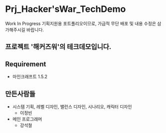 # Prj_Hacker'sWar_TechDemo
 Work In Progress
 기획지원용 포트폴리오이므로, 가급적 무단 배포 및 내용 수정은 삼가해주시길 바랍니다.
 
 ## 프로젝트 '해커즈워'의 테크데모입니다.

## Requirement
- 마인크래프트 1.5.2

 ## 만든사람들
- 시스템 기획, 레벨 디자인, 밸런스 디자인, 시나리오, 캐릭터 디자인
    - 이정빈
- 메인 프로그래머
    - 강석철
